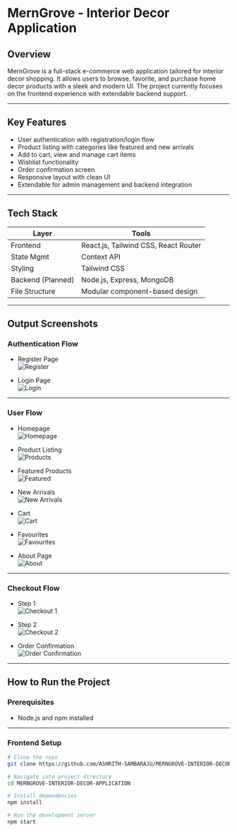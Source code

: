# MernGrove - Interior Decor Application

## Overview

MernGrove is a full-stack e-commerce web application tailored for interior decor shopping. It allows users to browse, favorite, and purchase home decor products with a sleek and modern UI. The project currently focuses on the frontend experience with extendable backend support.

---

## Key Features

- User authentication with registration/login flow
- Product listing with categories like featured and new arrivals
- Add to cart, view and manage cart items
- Wishlist functionality
- Order confirmation screen
- Responsive layout with clean UI
- Extendable for admin management and backend integration

---

## Tech Stack

| Layer        | Tools                      |
|--------------|-----------------------------|
| Frontend     | React.js, Tailwind CSS, React Router |
| State Mgmt   | Context API                 |
| Styling      | Tailwind CSS                |
| Backend (Planned) | Node.js, Express, MongoDB |
| File Structure | Modular component-based design |

---

## Output Screenshots

### Authentication Flow
- Register Page  
  ![Register](./src/assets/outputs/5-registerpage.png)

- Login Page  
  ![Login](./src/assets/outputs/6-loginpage.png)

---

### User Flow

- Homepage  
  ![Homepage](./src/assets/outputs/1-homepage.png)

- Product Listing  
  ![Products](./src/assets/outputs/2-productspage.png)

- Featured Products  
  ![Featured](./src/assets/outputs/3-featuredproducts.png)

- New Arrivals  
  ![New Arrivals](./src/assets/outputs/4-newarrivals.png)

- Cart  
  ![Cart](./src/assets/outputs/7-cart.png)

- Favourites  
  ![Favourites](./src/assets/outputs/8-favourites.png)

- About Page  
  ![About](./src/assets/outputs/9-aboutpage.png)

---

### Checkout Flow

- Step 1  
  ![Checkout 1](./src/assets/outputs/10-checkout1.jpg)

- Step 2  
  ![Checkout 2](./src/assets/outputs/11-checkout2.jpg)

- Order Confirmation  
  ![Order Confirmation](./src/assets/outputs/12-orderconfirmation.png)

---

## How to Run the Project

### Prerequisites
- Node.js and npm installed

---

### Frontend Setup

```bash
# Clone the repo
git clone https://github.com/ASHRITH-SAMBARAJU/MERNGROVE-INTERIOR-DECOR-APPLICATION.git

# Navigate into project directory
cd MERNGROVE-INTERIOR-DECOR-APPLICATION

# Install dependencies
npm install

# Run the development server
npm start
